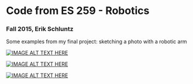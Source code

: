 # Code from ES 259 - Robotics

### Fall 2015, Erik Schluntz

Some examples from my final project: sketching a photo with a robotic arm

[![IMAGE ALT TEXT HERE](http://img.youtube.com/vi/nNL7_r4sgOY/0.jpg)](http://www.youtube.com/watch?v=nNL7_r4sgOY)


[![IMAGE ALT TEXT HERE](http://img.youtube.com/vi/Y-VPsfdT8Fc/0.jpg)](http://www.youtube.com/watch?v=Y-VPsfdT8Fc)


[![IMAGE ALT TEXT HERE](http://img.youtube.com/vi/https://www.youtube.com/watch?v=DC3kYdzJLDs/0.jpg)](http://www.youtube.com/watch?v=https://www.youtube.com/watch?v=DC3kYdzJLDs)